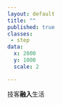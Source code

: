 ```yaml
---
layout: default
title: ""
published: true
classes:
 - step
data:
  x: 2000
  y: 1000
  scale: 2

---
```


技客**融入**生活

